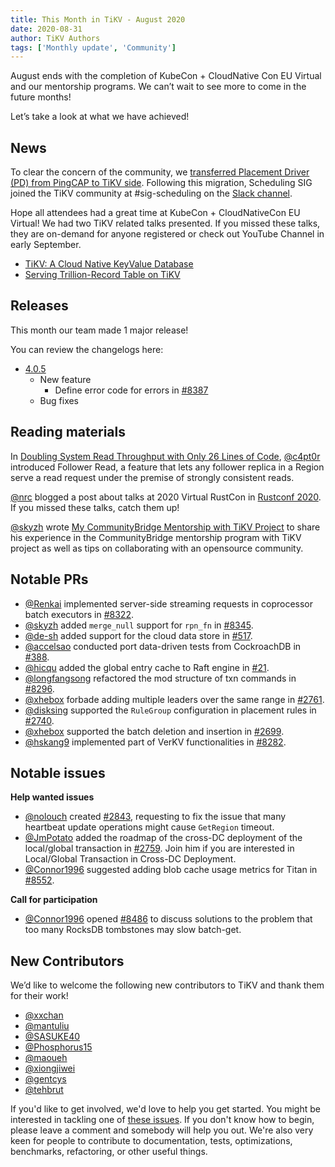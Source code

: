 ```yaml
---
title: This Month in TiKV - August 2020
date: 2020-08-31
author: TiKV Authors
tags: ['Monthly update', 'Community']
---
```


August ends with the completion of KubeCon + CloudNative Con EU Virtual and our mentorship programs. We can’t wait to see more to come in the future months!

Let’s take a look at what we have achieved!

## News

To clear the concern of the community, we [transferred Placement Driver (PD) from PingCAP to TiKV side](https://tikv.org/blog/announcing-pd-transfer/). Following this migration, Scheduling SIG joined the TiKV community at #sig-scheduling on the [Slack channel](hubs.ly/H0tZbxf0). 

Hope all attendees had a great time at KubeCon + CloudNativeCon EU Virtual! We had two TiKV related talks presented. If you missed these talks, they are on-demand for anyone registered or check out YouTube Channel in early September.

*   [TiKV: A Cloud Native KeyValue Database](https://sched.co/a3vq)
*   [Serving Trillion-Record Table on TiKV](sched.co/bRVh)

## Releases

This month our team made 1 major release!

You can review the changelogs here:

*   [4.0.5](https://github.com/tikv/tikv/releases/tag/v4.0.5)
    *   New feature
        *   Define error code for errors in [#8387](https://github.com/tikv/tikv/pull/8387)
    *   Bug fixes

## Reading materials

In [Doubling System Read Throughput with Only 26 Lines of Code](https://tikv.org/blog/double-system-read-throughput/), [@c4pt0r](https://github.com/c4pt0r) introduced Follower Read, a feature that lets any follower replica in a Region serve a read request under the premise of strongly consistent reads.

[@nrc](https://github.com/nrc) blogged a post about talks at 2020 Virtual RustCon in [Rustconf 2020](https://tikv.org/blog/rustconf-20/). If you missed these talks, catch them up!

[@skyzh](https://github.com/skyzh) wrote [My CommunityBridge Mentorship with TiKV Project](https://tikv.org/blog/communitybridge-mentorship/) to share his experience in the CommunityBridge mentorship program with TiKV project as well as tips on collaborating with an opensource community.

## Notable PRs

*   [@Renkai](https://github.com/Renkai) implemented server-side streaming requests in coprocessor batch executors in [#8322](https://github.com/tikv/tikv/pull/8322).
*   [@skyzh](https://github.com/skyzh) added `merge_null` support for `rpn_fn` in [#8345](https://github.com/tikv/tikv/pull/8345).
*   [@de-sh](https://github.com/de-sh) added support for the cloud data store in [#517](https://github.com/tikv/rust-rocksdb/pull/517).
*   [@accelsao](https://github.com/accelsao) conducted port data-driven tests from CockroachDB in [#388](https://github.com/tikv/raft-rs/pull/388).
*   [@hicqu](https://github.com/hicqu) added the global entry cache to Raft engine in [#21](https://github.com/tikv/raft-engine/pull/21).
*   [@longfangsong](https://github.com/longfangsong) refactored the mod structure of txn commands in [#8296](https://github.com/tikv/tikv/pull/8296).
*   [@xhebox](https://github.com/xhebox) forbade adding multiple leaders over the same range in [#2761](https://github.com/tikv/pd/pull/2761).
*   [@disksing](https://github.com/disksing) supported the `RuleGroup` configuration in placement rules in [#2740](https://github.com/tikv/pd/pull/2740).
*   [@xhebox](https://github.com/xhebox) supported the batch deletion and insertion in [#2699](https://github.com/tikv/pd/pull/2699).
*   [@hskang9](https://github.com/hskang9) implemented part of VerKV functionalities in [#8282](https://github.com/tikv/tikv/pull/8282).

## Notable issues

**Help wanted issues**

*   [@nolouch](https://github.com/nolouch) created [#2843](https://github.com/tikv/pd/issues/2843), requesting to fix the issue that many heartbeat update operations might cause `GetRegion` timeout. 
*   [@JmPotato](https://github.com/JmPotato) added the roadmap of the cross-DC deployment of the local/global transaction in [#2759](https://github.com/tikv/pd/issues/2759). Join him if you are interested in Local/Global Transaction in Cross-DC Deployment.
*   [@Connor1996](https://github.com/Connor1996) suggested adding blob cache usage metrics for Titan in [#8552](https://github.com/tikv/tikv/issues/8552).

**Call for participation**

*   [@Connor1996](https://github.com/Connor1996) opened [#8486](https://github.com/tikv/tikv/issues/8486) to discuss solutions to the problem that too many RocksDB tombstones may slow batch-get.

## New Contributors

We’d like to welcome the following new contributors to TiKV and thank them for their work!

*   [@xxchan](https://github.com/xxchan)
*   [@mantuliu](https://github.com/mantuliu)
*   [@SASUKE40](https://github.com/SASUKE40)
*   [@Phosphorus15](https://github.com/Phosphorus15)
*   [@maoueh](https://github.com/maoueh)
*   [@xiongjiwei](https://github.com/xiongjiwei)
*   [@gentcys](https://github.com/gentcys)
*   [@tehbrut](https://github.com/tehbrut)

If you'd like to get involved, we'd love to help you get started. You might be interested in tackling one of [these issues](https://github.com/tikv/tikv/issues?q=is%3Aopen+is%3Aissue+label%3Adifficulty%2Feasy). If you don't know how to begin, please leave a comment and somebody will help you out. We're also very keen for people to contribute to documentation, tests, optimizations, benchmarks, refactoring, or other useful things.